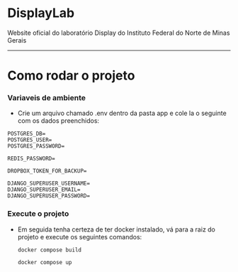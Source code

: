 # DisplayLab
Website oficial do laboratório Display do Instituto Federal do Norte de Minas Gerais

---

# Como rodar o projeto
### Variaveis de ambiente
- Crie um arquivo chamado .env dentro da pasta app e cole la o seguinte com os dados preenchidos:
```
POSTGRES_DB=
POSTGRES_USER=
POSTGRES_PASSWORD=

REDIS_PASSWORD=

DROPBOX_TOKEN_FOR_BACKUP=

DJANGO_SUPERUSER_USERNAME=
DJANGO_SUPERUSER_EMAIL=
DJANGO_SUPERUSER_PASSWORD=
```

### Execute o projeto
- Em seguida tenha certeza de ter docker instalado, vá para a raiz do projeto e execute os seguintes comandos:

  `docker compose build`

  `docker compose up`
